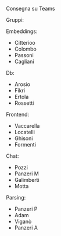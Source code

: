 Consegna su Teams

Gruppi:

Embeddings:
- Citterioo
- Colombo
- Passoni
- Cagliani

Db:
- Arosio
- Fikri
- Ertola
- Rossetti
  
Frontend:
- Vaccarella
- Locatelli
- Ghisoni
- Formenti

Chat:
- Pozzi
- Panzeri M
- Galimberti
- Motta

Parsing:
- Panzeri P
- Adam
- Viganò
- Panzeri A
